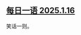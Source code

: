 <!--1737056916000-->
[每日一语 2025.1.16](https://chinadigitaltimes.net/chinese/715126.html)
------

<p>笑话一则。</p><p><img decoding="async" src="data:image/svg+xml,%3Csvg%20xmlns='http://www.w3.org/2000/svg'%20viewBox='0%200%200%200'%3E%3C/svg%3E" alt="" data-lazy-src="https://chinadigitaltimes.net/chinese/files/2025/01/1.16.jpg"><noscript><img decoding="async" src="https://chinadigitaltimes.net/chinese/files/2025/01/1.16.jpg" alt=""></noscript></p><div class="addtoany_share_save_container addtoany_content addtoany_content_bottom"><div class="a2a_kit a2a_kit_size_32 addtoany_list" data-a2a-url="https://chinadigitaltimes.net/chinese/715126.html" data-a2a-title="每日一语 2025.1.16"><a class="a2a_button_facebook" href="https://www.addtoany.com/add_to/facebook?linkurl=https%3A%2F%2Fchinadigitaltimes.net%2Fchinese%2F715126.html&amp;linkname=%E6%AF%8F%E6%97%A5%E4%B8%80%E8%AF%AD%202025.1.16" title="Facebook" rel="nofollow noopener" target="_blank"></a><a class="a2a_button_twitter" href="https://www.addtoany.com/add_to/twitter?linkurl=https%3A%2F%2Fchinadigitaltimes.net%2Fchinese%2F715126.html&amp;linkname=%E6%AF%8F%E6%97%A5%E4%B8%80%E8%AF%AD%202025.1.16" title="Twitter" rel="nofollow noopener" target="_blank"></a><a class="a2a_button_telegram" href="https://www.addtoany.com/add_to/telegram?linkurl=https%3A%2F%2Fchinadigitaltimes.net%2Fchinese%2F715126.html&amp;linkname=%E6%AF%8F%E6%97%A5%E4%B8%80%E8%AF%AD%202025.1.16" title="Telegram" rel="nofollow noopener" target="_blank"></a><a class="a2a_button_reddit" href="https://www.addtoany.com/add_to/reddit?linkurl=https%3A%2F%2Fchinadigitaltimes.net%2Fchinese%2F715126.html&amp;linkname=%E6%AF%8F%E6%97%A5%E4%B8%80%E8%AF%AD%202025.1.16" title="Reddit" rel="nofollow noopener" target="_blank"></a><a class="a2a_button_whatsapp" href="https://www.addtoany.com/add_to/whatsapp?linkurl=https%3A%2F%2Fchinadigitaltimes.net%2Fchinese%2F715126.html&amp;linkname=%E6%AF%8F%E6%97%A5%E4%B8%80%E8%AF%AD%202025.1.16" title="WhatsApp" rel="nofollow noopener" target="_blank"></a><a class="a2a_button_email" href="https://www.addtoany.com/add_to/email?linkurl=https%3A%2F%2Fchinadigitaltimes.net%2Fchinese%2F715126.html&amp;linkname=%E6%AF%8F%E6%97%A5%E4%B8%80%E8%AF%AD%202025.1.16" title="Email" rel="nofollow noopener" target="_blank"></a><a class="a2a_button_copy_link" href="https://www.addtoany.com/add_to/copy_link?linkurl=https%3A%2F%2Fchinadigitaltimes.net%2Fchinese%2F715126.html&amp;linkname=%E6%AF%8F%E6%97%A5%E4%B8%80%E8%AF%AD%202025.1.16" title="Copy Link" rel="nofollow noopener" target="_blank"></a><a class="a2a_dd addtoany_share_save addtoany_share" href="https://www.addtoany.com/share"></a></div></div>
